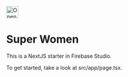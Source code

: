 <a href="https://studio.firebase.google.com/import?url=https%3A%2F%2Fgithub.com%2FSarahmalody%2FSuperWomen">
  <picture>
    <source
      media="(prefers-color-scheme: dark)"
      srcset="https://cdn.firebasestudio.dev/btn/open_dark_32.svg">
    <source
      media="(prefers-color-scheme: light)"
      srcset="https://cdn.firebasestudio.dev/btn/open_light_32.svg">
    <img
      height="32"
      alt="Open in Firebase Studio"
      src="https://cdn.firebasestudio.dev/btn/open_blue_32.svg">
  </picture>
</a>

# Super Women

This is a NextJS starter in Firebase Studio.

To get started, take a look at src/app/page.tsx.
